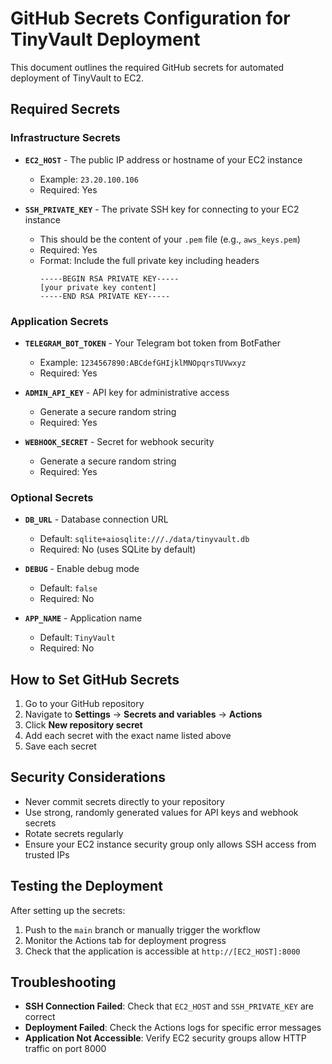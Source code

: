 # GitHub Secrets Configuration for TinyVault Deployment

This document outlines the required GitHub secrets for automated deployment of TinyVault to EC2.

## Required Secrets

### Infrastructure Secrets
- **`EC2_HOST`** - The public IP address or hostname of your EC2 instance
  - Example: `23.20.100.106`
  - Required: Yes

- **`SSH_PRIVATE_KEY`** - The private SSH key for connecting to your EC2 instance
  - This should be the content of your `.pem` file (e.g., `aws_keys.pem`)
  - Required: Yes
  - Format: Include the full private key including headers
    ```
    -----BEGIN RSA PRIVATE KEY-----
    [your private key content]
    -----END RSA PRIVATE KEY-----
    ```

### Application Secrets
- **`TELEGRAM_BOT_TOKEN`** - Your Telegram bot token from BotFather
  - Example: `1234567890:ABCdefGHIjklMNOpqrsTUVwxyz`
  - Required: Yes

- **`ADMIN_API_KEY`** - API key for administrative access
  - Generate a secure random string
  - Required: Yes

- **`WEBHOOK_SECRET`** - Secret for webhook security
  - Generate a secure random string
  - Required: Yes

### Optional Secrets
- **`DB_URL`** - Database connection URL
  - Default: `sqlite+aiosqlite:///./data/tinyvault.db`
  - Required: No (uses SQLite by default)

- **`DEBUG`** - Enable debug mode
  - Default: `false`
  - Required: No

- **`APP_NAME`** - Application name
  - Default: `TinyVault`
  - Required: No

## How to Set GitHub Secrets

1. Go to your GitHub repository
2. Navigate to **Settings** → **Secrets and variables** → **Actions**
3. Click **New repository secret**
4. Add each secret with the exact name listed above
5. Save each secret

## Security Considerations

- Never commit secrets directly to your repository
- Use strong, randomly generated values for API keys and webhook secrets
- Rotate secrets regularly
- Ensure your EC2 instance security group only allows SSH access from trusted IPs

## Testing the Deployment

After setting up the secrets:

1. Push to the `main` branch or manually trigger the workflow
2. Monitor the Actions tab for deployment progress
3. Check that the application is accessible at `http://[EC2_HOST]:8000`

## Troubleshooting

- **SSH Connection Failed**: Check that `EC2_HOST` and `SSH_PRIVATE_KEY` are correct
- **Deployment Failed**: Check the Actions logs for specific error messages
- **Application Not Accessible**: Verify EC2 security groups allow HTTP traffic on port 8000 